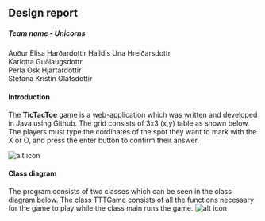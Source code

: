 ## Design report

##### Team name - Unicorns
Auður Elisa Harðardottir
Halldis Una Hreiðarsdottr  
Karlotta Guðlaugsdottr  
Perla Osk Hjartardottir  
Stefana Kristin Olafsdottir  

#### Introduction
The **TicTacToe** game is a web-application which  was written and developed in Java using Github. The grid consists of 3x3 (x,y) table as shown below. The players must type the cordinates of the spot they want to mark with the X or O, and press the enter button to confirm their answer.  

![alt icon](http://i67.tinypic.com/i4fqlw.jpg)

#### Class diagram

The program consists of two classes which can be seen in the class diagram below.
The class TTTGame consists of all the functions necessary for the game to play while the class main runs the game.
![alt icon](http://tinypic.com/r/2qly7nn/9)
